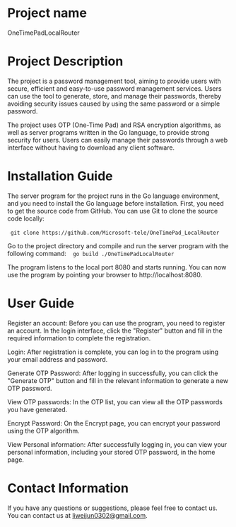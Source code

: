 # Project name

OneTimePadLocalRouter
# Project Description

The project is a password management tool, aiming to provide users with secure, efficient and easy-to-use password management services. Users can use the tool to generate, store, and manage their passwords, thereby avoiding security issues caused by using the same password or a simple password.

The project uses OTP (One-Time Pad) and RSA encryption algorithms, as well as server programs written in the Go language, to provide strong security for users. Users can easily manage their passwords through a web interface without having to download any client software.
# Installation Guide

The server program for the project runs in the Go language environment, and you need to install the Go language before installation.
First, you need to get the source code from GitHub. You can use Git to clone the source code locally:

` ` `
git clone https://github.com/Microsoft-tele/OneTimePad_LocalRouter
` ` `

Go to the project directory and compile and run the server program with the following command:
` ` `
go build
./OneTimePadLocalRouter
` ` `

The program listens to the local port 8080 and starts running. You can now use the program by pointing your browser to http://localhost:8080.

# User Guide

Register an account: Before you can use the program, you need to register an account. In the login interface, click the "Register" button and fill in the required information to complete the registration.

Login: After registration is complete, you can log in to the program using your email address and password.

Generate OTP Password: After logging in successfully, you can click the "Generate OTP" button and fill in the relevant information to generate a new OTP password.

View OTP passwords: In the OTP list, you can view all the OTP passwords you have generated.

Encrypt Password: On the Encrypt page, you can encrypt your password using the OTP algorithm.

View Personal information: After successfully logging in, you can view your personal information, including your stored OTP password, in the home page.

# Contact Information

If you have any questions or suggestions, please feel free to contact us. You can contact us at liweijun0302@gmail.com.
